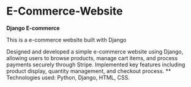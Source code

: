 # E-Commerce-Website
 
 **Django E-commerce**

This is a  e-commerce website built with Django

 Designed and developed a simple e-commerce website using Django, allowing users to browse products, manage
 cart items, and process payments securely through Stripe. Implemented key features including product display,
 quantity management, and checkout process.
 ** Technologies used: Python, Django, HTML, CSS.
